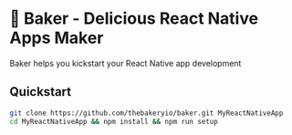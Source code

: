 # 🍰 Baker - Delicious React Native Apps Maker

Baker helps you kickstart your React Native app development 

## Quickstart

```sh
git clone https://github.com/thebakeryio/baker.git MyReactNativeApp
cd MyReactNativeApp && npm install && npm run setup 
```

